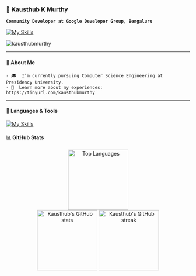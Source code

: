 
### **👾 Kausthub K Murthy**
**`Community Developer at Google Developer Group, Bengaluru`**

[![My Skills](https://skillicons.dev/icons?i=linkedin,gmail)](https://skillicons.dev)

<p>
  <img src="https://komarev.com/ghpvc/?username=kausthubmurthy&label=Profile%20views&color=0e75b6&style=flat" alt="kausthubmurthy" />
</p>

---

#### 🚀 About Me
```
- 🎓  I’m currently pursuing Computer Science Engineering at Presidency University.  
- 📄  Learn more about my experiences: https://tinyurl.com/kausthubmurthy
```

---

#### 🧰 Languages & Tools

[![My Skills](https://skillicons.dev/icons?i=c,cpp,cs,python,matlab,opencv,java,spring,bash,linux,html,css,javascript,php,nodejs,express,react,postman,git,github,docker,kubernetes,mysql,postgresql,mongodb,aws,gcp,figma,raspberrypi,arduino&perline=10)](https://skillicons.dev)



#### 📊 GitHub Stats

<div align="center">
  <img src="https://github-readme-stats.vercel.app/api/top-langs/?username=kausthubmurthy&layout=compact&theme=github_dark" alt="Top Languages" height="165"/>
</div>
<div align="center">
  <img src="https://github-readme-stats.vercel.app/api?username=kausthubmurthy&show_icons=true&theme=github_dark" alt="Kausthub's GitHub stats" height="165"/>
  <img src="https://github-readme-streak-stats.herokuapp.com/?user=kausthubmurthy&theme=github_dark" alt="Kausthub's GitHub streak" height="165"/>
</div>



</div>
